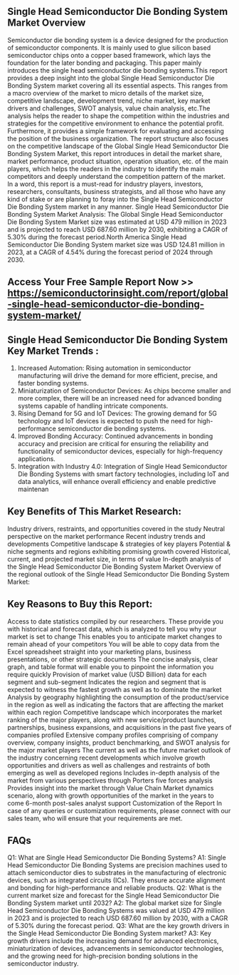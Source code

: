 ## Single Head Semiconductor Die Bonding System Market Overview
Semiconductor die bonding system is a device designed for the production of semiconductor components. It is mainly used to glue silicon based semiconductor chips onto a copper based framework, which lays the foundation for the later bonding and packaging. This paper mainly introduces the single head semiconductor die bonding systems.This report provides a deep insight into the global Single Head Semiconductor Die Bonding System market covering all its essential aspects. This ranges from a macro overview of the market to micro details of the market size, competitive landscape, development trend, niche market, key market drivers and challenges, SWOT analysis, value chain analysis, etc.The analysis helps the reader to shape the competition within the industries and strategies for the competitive environment to enhance the potential profit. Furthermore, it provides a simple framework for evaluating and accessing the position of the business organization. The report structure also focuses on the competitive landscape of the Global Single Head Semiconductor Die Bonding System Market, this report introduces in detail the market share, market performance, product situation, operation situation, etc. of the main players, which helps the readers in the industry to identify the main competitors and deeply understand the competition pattern of the market. In a word, this report is a must-read for industry players, investors, researchers, consultants, business strategists, and all those who have any kind of stake or are planning to foray into the Single Head Semiconductor Die Bonding System market in any manner.
Single Head Semiconductor Die Bonding System Market Analysis:
The Global Single Head Semiconductor Die Bonding System Market size was estimated at USD 479 million in 2023 and is projected to reach USD 687.60 million by 2030, exhibiting a CAGR of 5.30% during the forecast period.North America Single Head Semiconductor Die Bonding System market size was USD 124.81 million in 2023, at a CAGR of 4.54% during the forecast period of 2024 through 2030.

## Access Your Free Sample Report Now  >> https://semiconductorinsight.com/report/global-single-head-semiconductor-die-bonding-system-market/


## Single Head Semiconductor Die Bonding System Key Market Trends  :
1. Increased Automation: Rising automation in semiconductor manufacturing will drive the demand for more efficient, precise, and faster bonding systems.
2. Miniaturization of Semiconductor Devices: As chips become smaller and more complex, there will be an increased need for advanced bonding systems capable of handling intricate components.
3. Rising Demand for 5G and IoT Devices: The growing demand for 5G technology and IoT devices is expected to push the need for high-performance semiconductor die bonding systems.
4. Improved Bonding Accuracy: Continued advancements in bonding accuracy and precision are critical for ensuring the reliability and functionality of semiconductor devices, especially for high-frequency applications.
5. Integration with Industry 4.0: Integration of Single Head Semiconductor Die Bonding Systems with smart factory technologies, including IoT and data analytics, will enhance overall efficiency and enable predictive maintenan

 ##   Key Benefits of This Market Research:
Industry drivers, restraints, and opportunities covered in the study
Neutral perspective on the market performance
Recent industry trends and developments
Competitive landscape & strategies of key players
Potential & niche segments and regions exhibiting promising growth covered
Historical, current, and projected market size, in terms of value
In-depth analysis of the Single Head Semiconductor Die Bonding System Market
Overview of the regional outlook of the Single Head Semiconductor Die Bonding System Market:


## Key Reasons to Buy this Report:
Access to date statistics compiled by our researchers. These provide you with historical and forecast data, which is analyzed to tell you why your market is set to change
This enables you to anticipate market changes to remain ahead of your competitors
You will be able to copy data from the Excel spreadsheet straight into your marketing plans, business presentations, or other strategic documents
The concise analysis, clear graph, and table format will enable you to pinpoint the information you require quickly
Provision of market value (USD Billion) data for each segment and sub-segment
Indicates the region and segment that is expected to witness the fastest growth as well as to dominate the market
Analysis by geography highlighting the consumption of the product/service in the region as well as indicating the factors that are affecting the market within each region
Competitive landscape which incorporates the market ranking of the major players, along with new service/product launches, partnerships, business expansions, and acquisitions in the past five years of companies profiled
Extensive company profiles comprising of company overview, company insights, product benchmarking, and SWOT analysis for the major market players
The current as well as the future market outlook of the industry concerning recent developments which involve growth opportunities and drivers as well as challenges and restraints of both emerging as well as developed regions
Includes in-depth analysis of the market from various perspectives through Porters five forces analysis
Provides insight into the market through Value Chain
Market dynamics scenario, along with growth opportunities of the market in the years to come
6-month post-sales analyst support
Customization of the Report In case of any queries or customization requirements, please connect with our sales team, who will ensure that your requirements are met. 

## FAQs
 
Q1: What are Single Head Semiconductor Die Bonding Systems? A1: Single Head Semiconductor Die Bonding Systems are precision machines used to attach semiconductor dies to substrates in the manufacturing of electronic devices, such as integrated circuits (ICs). They ensure accurate alignment and bonding for high-performance and reliable products.
Q2: What is the current market size and forecast for the Single Head Semiconductor Die Bonding System market until 2032? A2: The global market size for Single Head Semiconductor Die Bonding Systems was valued at USD 479 million in 2023 and is projected to reach USD 687.60 million by 2030, with a CAGR of 5.30% during the forecast period.
Q3: What are the key growth drivers in the Single Head Semiconductor Die Bonding System market? A3: Key growth drivers include the increasing demand for advanced electronics, miniaturization of devices, advancements in semiconductor technologies, and the growing need for high-precision bonding solutions in the semiconductor industry.
